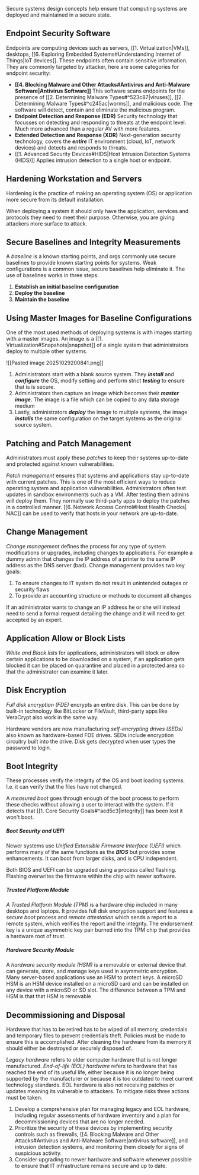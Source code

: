 Secure systems design concepts help ensure that computing systems are deployed and maintained in a secure state.

## Endpoint Security Software
Endpoints are computing devices such as servers, [[1. Virtualization|VMs]], desktops, [[6. Exploring Embedded Systems#Understanding Internet of Things|IoT devices]]. These endpoints often contain sensitive information. They are commonly targeted by attacker, here are some categories for endpoint security:

* **[[4. Blocking Malware and Other Attacks#Antivirus and Anti-Malware Software|Antivirus Software]]** This software scans endpoints for the presence of [[2. Determining Malware Types#^523c87|viruses]], [[2. Determining Malware Types#^c245ac|worms]], and malicious code. The software will detect, contain and eliminate the malicious program.
* **Endpoint Detection and Response (EDR)** Security technology that focusses on detecting and responding to threats at the endpoint level. Much more advanced than a regular AV with more features. 
* **Extended Detection and Response (XDR)** Next-generation security technology, covers the ***entire*** IT environment (cloud, IoT, network devices) and detects and responds to threats.
* [[1. Advanced Security Devices#HIDS|Host Intrusion Detection Systems (HIDS)]] Applies intrusion detection to a single host or endpoint. 

## Hardening Workstation and Servers
Hardening is the practice of making an operating system (OS) or application more secure from its default installation. 

When deploying a system it should only have the application, services and protocols they need to meet their purpose. Otherwise, you are giving attackers more surface to attack. 

## Secure Baselines and Integrity Measurements 
A *baseline* is a known starting points, and orgs commonly use secure baselines to provide known starting points for systems. Weak configurations is a common issue, secure baselines help eliminate it. The use of baselines works in three steps:

1. **Establish an initial baseline configuration**
2. **Deploy the baseline** 
3. **Maintain the baseline**

## Using Master Images for Baseline Configurations
 One of the most used methods of deploying systems is with images starting with a master images. An image is a [[1. Virtualization#Snapshots|snapshot]] of a single system that administrators deploy to multiple other systems.
  
![[Pasted image 20251029200841.png]]

1. Administrators start with a blank source system. They ***install*** and ***configure*** the OS, modify setting and perform strict ***testing*** to ensure that is is secure. 
2. Administrators then capture an image which becomes their ***master*** ***image***. The image is a file which can be copied to any data storage medium
3. Lastly, administrators ***deploy*** the image to multiple systems, the image ***installs*** the same configuration on the target systems as the original source system.

## Patching and Patch Management
Administrators must apply these *patches* to keep their systems up-to-date and protected against known vulnerabilities. 

*Patch management* ensures that systems and applications stay up-to-date with current patches. This is one of the most efficient ways to reduce operating system and application vulnerabilities. Administrators often test updates in sandbox environments such as a VM. After testing them admins will deploy them.  They normally use third-party apps to deploy the patches in a controlled manner. [[6. Network Access Control#Host Health Checks| NAC]] can be used to verify that hosts in your network are up-to-date.

## Change Management
*Change management* defines the process for any type of system modifications or upgrades, including changes to applications. For example a dummy admin that changes the IP address of a printer to the same IP address as the DNS server (bad). Change management provides two key goals:

1. To ensure changes to IT system do not result in unintended outages or security flaws
2. To provide an accounting structure or methods to document all changes

If an administrator wants to change an IP address he or she will instead need to send a formal request detailing the change and it will need to get accepted by an expert.

## Application Allow or Block Lists
*White and Black lists* for applications, administrators will block or allow certain applications to be downloaded on a system, if an application gets blocked it can be placed on quarantine and placed in a protected area so that the administrator can examine it later. 

## Disk Encryption
*Full disk encryption (FDE)* encrypts an entire disk. This can be done by built-in technology like BitLocker or FileVault, third-party apps like VeraCrypt also work in the same way.

Hardware vendors are now manufacturing *self-encrypting drives (SEDs)* also known as hardware-based FDE drives. SEDs include encryption circuitry built into the drive. Disk gets decrypted when user types the password to login. 

## Boot Integrity
These processes verify the integrity of the OS and boot loading systems. I.e. it can verify that the files have not changed. 

A *measured boot* goes through enough of the boot process to perform these checks without allowing a user to interact with the system. If it detects that [[1. Core Security Goals#^aed5c3|integrity]] has been lost it won't boot. 

##### Boot Security and UEFI
Newer systems use *Unified Extensible Firmware Interface (UEFI)* which performs many of the same functions as the ***BIOS*** but provides some enhancements. It can boot from larger disks, and is CPU independent. 

Both BIOS and UEFI can be upgraded using a process called flashing. Flashing overwrites the firmware within the chip with newer software.

##### Trusted Platform Module
*A Trusted Platform Module (TPM)* is a hardware chip included in many desktops and laptops. It provides full disk encryption support and features a *secure boot* process and *remote attestation* which sends a report to a remote system, which verifies the report and the integrity. The endorsement key is a unique asymmetric key pair burned into the TPM chip that provides a hardware root of trust.

##### Hardware Security Module
A *hardware security module (HSM)* is a removable or external device that can generate, store, and manage keys used in asymmetric encryption. Many server-based applications use an HSM to protect keys. A microSD HSM is an HSM device installed on a microSD card and can be installed on any device with a microSD or SD slot. The difference between a TPM and HSM is that that HSM is removable

## Decommissioning and Disposal
Hardware that has to be retired has to be wiped of all memory, credentials and temporary files to prevent credentials theft. Policies must be made to ensure this is accomplished. After cleaning the hardware from its memory it should either be destroyed or securely disposed of.

*Legacy hardware* refers to older computer hardware that is not longer manufactured. *End-of-life (EOL) hardware* refers to hardware that has reached the end of its useful life, either because it is no longer being supported by the manufacturer or because it is too outdated to meet current technology standards. EOL hardware is also not receiving patches or updates meaning its vulnerable to attackers. To mitigate risks three actions must be taken.

1. Develop a comprehensive plan for managing legacy and EOL hardware, including regular assessments of hardware inventory and a plan for decommissioning devices that are no longer needed.  
2. Prioritize the security of these devices by implementing security controls such as firewalls, [[4. Blocking Malware and Other Attacks#Antivirus and Anti-Malware Software|antivirus software]], and intrusion detection systems, and monitoring them closely for signs of suspicious activity.  
3. Consider upgrading to newer hardware and software whenever possible to ensure that IT infrastructure remains secure and up to date.